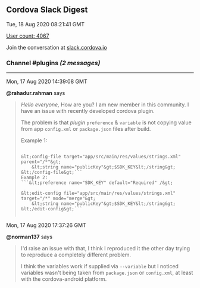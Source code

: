 ## Cordova Slack Digest
Tue, 18 Aug 2020 08:21:41 GMT

[User count: 4067](https://cordova.slack.com/)


Join the conversation at [slack.cordova.io](http://slack.cordova.io/)

### __Channel #plugins__ _(2 messages)_
---

Mon, 17 Aug 2020 14:39:08 GMT

__@rahadur.rahman__ says 
> *Hello everyone,* How are you?
> I am new member in this community. I have an issue with recently developed cordova plugin.
> 
> The problem is that *plugin* `preference` &amp; `variable` is not copying value from app `config.xml` or `package.json` files after build.
> 
> Example 1:
> ```&lt;preference name="SDK_KEY" default="Required" /&gt;
> 
> &lt;config-file target="app/src/main/res/values/strings.xml" parent="/*"&gt;
>     &lt;string name="publicKey"&gt;$SDK_KEY&lt;/string&gt;
> &lt;/config-file&gt;```
> Example 2:
> ```&lt;preference name="SDK_KEY" default="Required" /&gt;
> 
> &lt;edit-config file="app/src/main/res/values/strings.xml" target="/*" mode="merge"&gt;
>     &lt;string name="publicKey"&gt;$SDK_KEY&lt;/string&gt;
> &lt;/edit-config&gt;```
> 
> 

Mon, 17 Aug 2020 17:37:26 GMT

__@norman137__ says 
> I'd raise an issue with that, I think I reproduced it the other day trying to reproduce a completely different problem.
> 
> I think the variables work if supplied via `--variable` but I noticed variables wasn't being taken from `package.json` or `config.xml`, at least with the cordova-android platform.
> 
